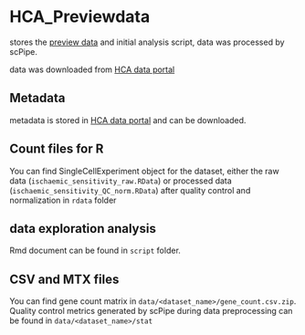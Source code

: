 # HCA_Previewdata
stores the [preview data](https://github.com/LuyiTian/HCA_Previewdata) and initial analysis script, data was processed by scPipe.

data was downloaded from [HCA data portal](https://preview.data.humancellatlas.org/)

## Metadata

metadata is stored in [HCA data portal](https://preview.data.humancellatlas.org/) and can be downloaded.

## Count files for R

You can find SingleCellExperiment object for the dataset, either the raw data (`ischaemic_sensitivity_raw.RData`) or processed data (`ischaemic_sensitivity_QC_norm.RData`) after quality control and normalization in `rdata` folder

## data exploration analysis

Rmd document can be found in `script` folder.


## CSV and MTX files

You can find gene count matrix in `data/<dataset_name>/gene_count.csv.zip`. Quality control metrics generated by scPipe during data preprocessing can be found in `data/<dataset_name>/stat`